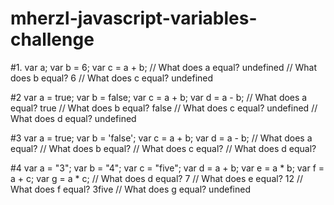 # mherzl-javascript-variables-challenge

#1.
    var a;
    var b = 6;
    var c = a + b;
    // What does a equal? undefined
    // What does b equal? 6
    // What does c equal? undefined

#2
    var a = true;
    var b = false;
    var c = a + b;
    var d = a - b;
    // What does a equal? true
    // What does b equal? false
    // What does c equal? undefined
    // What does d equal? undefined

#3
    var a = true;
    var b = 'false';
    var c = a + b;
    var d = a - b;
    // What does a equal?
    // What does b equal?
    // What does c equal?
    // What does d equal?

#4
    var a = "3";
    var b = "4";
    var c = "five";
    var d = a + b;
    var e = a * b;
    var f = a + c;
    var g = a * c;
    // What does d equal? 7
    // What does e equal? 12
    // What does f equal? 3five
    // What does g equal? undefined
